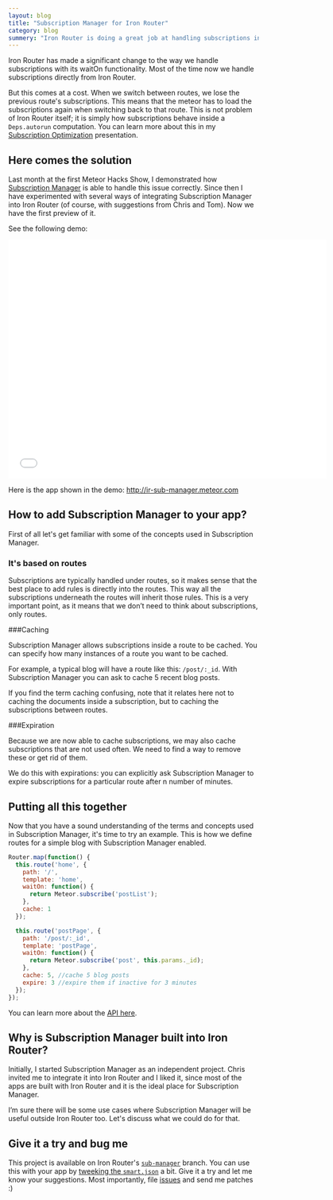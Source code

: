 ```yaml
---
layout: blog
title: "Subscription Manager for Iron Router"
category: blog
summery: "Iron Router is doing a great job at handling subscriptions inside it. But it has some issues; that's why Subscription Manager comes to fix it."
--- 
```


Iron Router has made a significant change to the way we handle subscriptions with its waitOn functionality. Most of the time now we handle subscriptions directly from Iron Router. 

But this comes at a cost. When we switch between routes, we lose the previous route's subscriptions. This means that the meteor has to load the subscriptions again when switching back to that route. This is not problem of Iron Router itself; it is simply how subscriptions behave inside a `Deps.autorun` computation. You can learn more about this in my [Subscription Optimization](http://meteorhacks.com/meteor-subscription-optimizations.html) presentation. 

##  Here comes the solution

Last month at the first Meteor Hacks Show, I demonstrated how [Subscription Manager](http://www.youtube.com/watch?v=xzPg0-_TcXU) is able to handle this issue correctly. Since then I have experimented with several ways of integrating Subscription Manager into Iron Router (of course, with suggestions from Chris and Tom). Now we have the first preview of it. 

See the following demo:

<iframe width="640" height="480" src="//www.youtube.com/embed/hLnb4uxJmqk" frameborder="0" allowfullscreen="1">
</iframe>

Here is the app shown in the demo: <http://ir-sub-manager.meteor.com>

##  How to add Subscription Manager to your app?

First of all let's get familiar with some of the concepts used in Subscription Manager.

### It's based on routes

Subscriptions are typically handled under routes, so it makes sense that the best place to add rules is directly into the routes. This way all the subscriptions underneath the routes will inherit those rules. This is a very important point, as it means that we don’t need to think about subscriptions, only routes. 

###Caching 

Subscription Manager allows subscriptions inside a route to be cached. You can specify how many instances of a route you want to be cached.

For example, a typical blog will have a route like this: `/post/:_id`. With Subscription Manager you can ask to cache 5 recent blog posts. 

If you find the term caching confusing, note that it relates here not to caching the documents inside a subscription, but to caching the subscriptions between routes.

###Expiration 

Because we are now able to cache subscriptions, we may also cache subscriptions that are not used often. We need to find a way to remove these or get rid of them. 

We do this with expirations: you can explicitly ask Subscription Manager to expire subscriptions for a particular route after n number of minutes. 

##  Putting all this together 

Now that you have a sound understanding of the terms and concepts used in Subscription Manager, it's time to try an example. This is how we define routes for a simple blog with Subscription Manager enabled.

~~~js
Router.map(function() {
  this.route('home', {
    path: '/',
    template: 'home',
    waitOn: function() {
      return Meteor.subscribe('postList');
    },
    cache: 1 
  });

  this.route('postPage', {
    path: '/post/:_id',
    template: 'postPage',
    waitOn: function() {
      return Meteor.subscribe('post', this.params._id);
    },
    cache: 5, //cache 5 blog posts
    expire: 3 //expire them if inactive for 3 minutes
  });
});
~~~

You can learn more about the [API here](https://github.com/EventedMind/iron-router/tree/sub-manager).

## Why is Subscription Manager built into Iron Router?

Initially, I started Subscription Manager as an independent project. Chris invited me to integrate it into Iron Router and I liked it, since most of the apps are built with Iron Router and it is the ideal place for Subscription Manager. 

I’m sure there will be some use cases where Subscription Manager will be useful outside Iron Router too. Let's discuss what we could do for that.

## Give it a try and bug me

This project is available on Iron Router's [`sub-manager`](https://github.com/EventedMind/iron-router/tree/sub-manager) branch. You can use this with your app by [tweeking the `smart.json`](https://github.com/EventedMind/iron-router/tree/sub-manager#installation) a bit. Give it a try and let me know your suggestions. Most importantly, file [issues](https://github.com/EventedMind/iron-router/issues) and send me patches :)